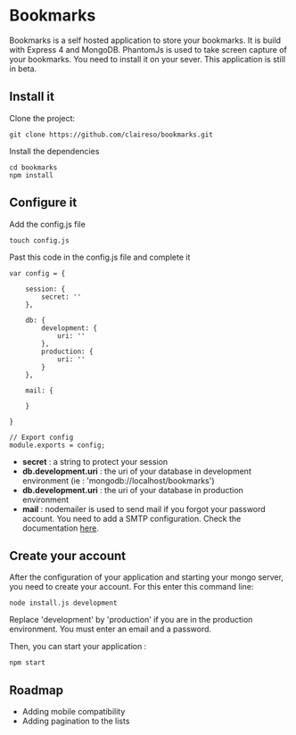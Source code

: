 Bookmarks
====================
Bookmarks is a self hosted application to store your bookmarks.
It is build with Express 4 and MongoDB. 
PhantomJs is used to take screen capture of your bookmarks. You need to install it on your sever.
This application is still in beta.

Install it
---------------------
Clone the project:
```
git clone https://github.com/claireso/bookmarks.git
```

Install the dependencies
```
cd bookmarks
npm install
```

Configure it
---------------------
Add the config.js file
```
touch config.js
```

Past this code in the config.js file and complete it
```
var config = {

    session: {
        secret: ''
    },

    db: {
        development: {
            uri: ''
        },
        production: {
            uri: ''
        }
    },

    mail: {
    
    }

}

// Export config
module.exports = config;

```

* **secret** : a string to protect your session
* **db.development.uri** : the uri of your database in development environment (ie : 'mongodb://localhost/bookmarks')
* **db.development.uri** : the uri of your database in production environment
* **mail** : nodemailer is used to send mail if you forgot your password account. You need to add a SMTP configuration. Check the documentation [here](https://github.com/andris9/Nodemailer).    


Create your account
---------------------
After the configuration of your application and starting your mongo server, you need to create your account. For this enter this command line:
```
node install.js development
```
Replace 'development' by 'production' if you are in the production environment.
You must enter an email and a password.

Then, you can start your application : 
```
npm start
```

Roadmap
---------------------
* Adding mobile compatibility
* Adding pagination to the lists

